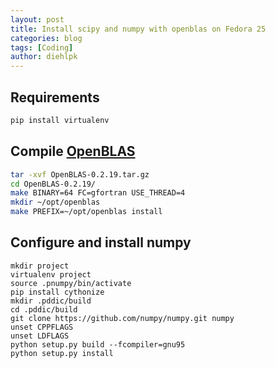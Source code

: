 ```yaml
---
layout: post
title: Install scipy and numpy with openblas on Fedora 25
categories: blog
tags: [Coding]
author: diehlpk
---
```


## Requirements

```BASH
pip install virtualenv
```

## Compile [OpenBLAS](http://www.openblas.net/)
```BASH
tar -xvf OpenBLAS-0.2.19.tar.gz
cd OpenBLAS-0.2.19/
make BINARY=64 FC=gfortran USE_THREAD=4
mkdir ~/opt/openblas
make PREFIX=~/opt/openblas install
```

## Configure and install numpy

```
mkdir project
virtualenv project
source .pnumpy/bin/activate
pip install cythonize
mkdir .pddic/build
cd .pddic/build
git clone https://github.com/numpy/numpy.git numpy
unset CPPFLAGS
unset LDFLAGS
python setup.py build --fcompiler=gnu95
python setup.py install
```






